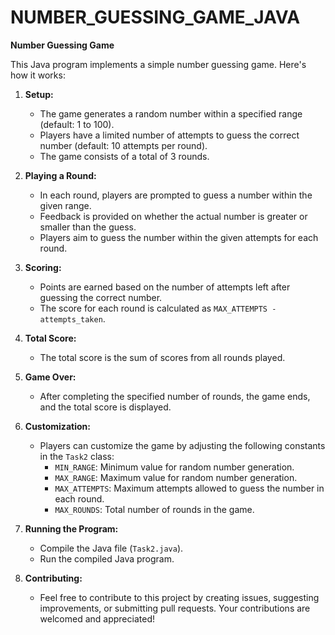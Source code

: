 # NUMBER_GUESSING_GAME_JAVA

**Number Guessing Game**

This Java program implements a simple number guessing game. Here's how it works:

1. **Setup:**
   - The game generates a random number within a specified range (default: 1 to 100).
   - Players have a limited number of attempts to guess the correct number (default: 10 attempts per round).
   - The game consists of a total of 3 rounds.

2. **Playing a Round:**
   - In each round, players are prompted to guess a number within the given range.
   - Feedback is provided on whether the actual number is greater or smaller than the guess.
   - Players aim to guess the number within the given attempts for each round.

3. **Scoring:**
   - Points are earned based on the number of attempts left after guessing the correct number.
   - The score for each round is calculated as `MAX_ATTEMPTS - attempts_taken`.

4. **Total Score:**
   - The total score is the sum of scores from all rounds played.

5. **Game Over:**
   - After completing the specified number of rounds, the game ends, and the total score is displayed.

6. **Customization:**
   - Players can customize the game by adjusting the following constants in the `Task2` class:
     - `MIN_RANGE`: Minimum value for random number generation.
     - `MAX_RANGE`: Maximum value for random number generation.
     - `MAX_ATTEMPTS`: Maximum attempts allowed to guess the number in each round.
     - `MAX_ROUNDS`: Total number of rounds in the game.

7. **Running the Program:**
   - Compile the Java file (`Task2.java`).
   - Run the compiled Java program.

8. **Contributing:**
   - Feel free to contribute to this project by creating issues, suggesting improvements, or submitting pull requests. Your contributions are welcomed and appreciated!
